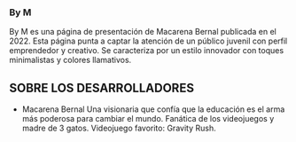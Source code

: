 ### By M

By M es una página de presentación de Macarena Bernal publicada en el 2022. Esta página punta a captar la atención de un público juvenil con perfil emprendedor y creativo. Se caracteriza por un estilo innovador con toques minimalistas y colores llamativos.


## SOBRE LOS DESARROLLADORES

 - Macarena Bernal 
    Una visionaria que confía que la educación es el arma más poderosa para cambiar el mundo. Fanática de los videojuegos y madre de 3 gatos. Videojuego favorito: Gravity Rush.
